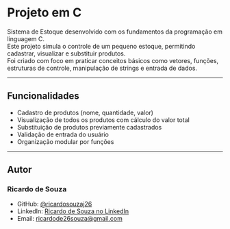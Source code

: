 # Projeto em C

Sistema de Estoque desenvolvido com os fundamentos da programação em linguagem C.  
Este projeto simula o controle de um pequeno estoque, permitindo cadastrar, visualizar e substituir produtos.  
Foi criado com foco em praticar conceitos básicos como vetores, funções, estruturas de controle, manipulação de strings e entrada de dados.

---

## Funcionalidades

- Cadastro de produtos (nome, quantidade, valor)
- Visualização de todos os produtos com cálculo do valor total
- Substituição de produtos previamente cadastrados
- Validação de entrada do usuário
- Organização modular por funções

---

## Autor

### Ricardo de Souza  
- GitHub: [@ricardosouzaj26](https://github.com/ricardosouzaj26)  
- LinkedIn: [Ricardo de Souza no LinkedIn](https://www.linkedin.com/in/ricardo-de-souza-junior-487702352/)  
- Email: ricardode26souza@gmail.com


